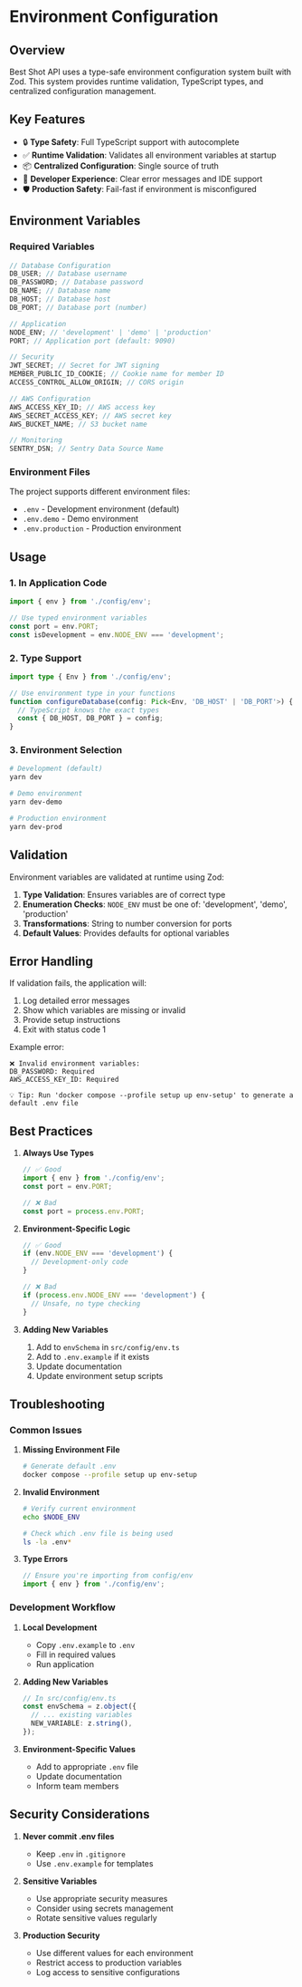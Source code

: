 # Environment Configuration

## Overview

Best Shot API uses a type-safe environment configuration system built with Zod. This system provides runtime validation, TypeScript types, and centralized configuration management.

## Key Features

- 🔒 **Type Safety**: Full TypeScript support with autocomplete
- ✅ **Runtime Validation**: Validates all environment variables at startup
- 📦 **Centralized Configuration**: Single source of truth
- 🚀 **Developer Experience**: Clear error messages and IDE support
- 🛡️ **Production Safety**: Fail-fast if environment is misconfigured

## Environment Variables

### Required Variables

```typescript
// Database Configuration
DB_USER; // Database username
DB_PASSWORD; // Database password
DB_NAME; // Database name
DB_HOST; // Database host
DB_PORT; // Database port (number)

// Application
NODE_ENV; // 'development' | 'demo' | 'production'
PORT; // Application port (default: 9090)

// Security
JWT_SECRET; // Secret for JWT signing
MEMBER_PUBLIC_ID_COOKIE; // Cookie name for member ID
ACCESS_CONTROL_ALLOW_ORIGIN; // CORS origin

// AWS Configuration
AWS_ACCESS_KEY_ID; // AWS access key
AWS_SECRET_ACCESS_KEY; // AWS secret key
AWS_BUCKET_NAME; // S3 bucket name

// Monitoring
SENTRY_DSN; // Sentry Data Source Name
```

### Environment Files

The project supports different environment files:

- `.env` - Development environment (default)
- `.env.demo` - Demo environment
- `.env.production` - Production environment

## Usage

### 1. In Application Code

```typescript
import { env } from './config/env';

// Use typed environment variables
const port = env.PORT;
const isDevelopment = env.NODE_ENV === 'development';
```

### 2. Type Support

```typescript
import type { Env } from './config/env';

// Use environment type in your functions
function configureDatabase(config: Pick<Env, 'DB_HOST' | 'DB_PORT'>) {
  // TypeScript knows the exact types
  const { DB_HOST, DB_PORT } = config;
}
```

### 3. Environment Selection

```bash
# Development (default)
yarn dev

# Demo environment
yarn dev-demo

# Production environment
yarn dev-prod
```

## Validation

Environment variables are validated at runtime using Zod:

1. **Type Validation**: Ensures variables are of correct type
2. **Enumeration Checks**: `NODE_ENV` must be one of: 'development', 'demo', 'production'
3. **Transformations**: String to number conversion for ports
4. **Default Values**: Provides defaults for optional variables

## Error Handling

If validation fails, the application will:

1. Log detailed error messages
2. Show which variables are missing or invalid
3. Provide setup instructions
4. Exit with status code 1

Example error:

```
❌ Invalid environment variables:
DB_PASSWORD: Required
AWS_ACCESS_KEY_ID: Required

💡 Tip: Run 'docker compose --profile setup up env-setup' to generate a default .env file
```

## Best Practices

1. **Always Use Types**

   ```typescript
   // ✅ Good
   import { env } from './config/env';
   const port = env.PORT;

   // ❌ Bad
   const port = process.env.PORT;
   ```

2. **Environment-Specific Logic**

   ```typescript
   // ✅ Good
   if (env.NODE_ENV === 'development') {
     // Development-only code
   }

   // ❌ Bad
   if (process.env.NODE_ENV === 'development') {
     // Unsafe, no type checking
   }
   ```

3. **Adding New Variables**
   1. Add to `envSchema` in `src/config/env.ts`
   2. Add to `.env.example` if it exists
   3. Update documentation
   4. Update environment setup scripts

## Troubleshooting

### Common Issues

1. **Missing Environment File**

   ```bash
   # Generate default .env
   docker compose --profile setup up env-setup
   ```

2. **Invalid Environment**

   ```bash
   # Verify current environment
   echo $NODE_ENV

   # Check which .env file is being used
   ls -la .env*
   ```

3. **Type Errors**
   ```typescript
   // Ensure you're importing from config/env
   import { env } from './config/env';
   ```

### Development Workflow

1. **Local Development**

   - Copy `.env.example` to `.env`
   - Fill in required values
   - Run application

2. **Adding New Variables**

   ```typescript
   // In src/config/env.ts
   const envSchema = z.object({
     // ... existing variables
     NEW_VARIABLE: z.string(),
   });
   ```

3. **Environment-Specific Values**
   - Add to appropriate `.env` file
   - Update documentation
   - Inform team members

## Security Considerations

1. **Never commit .env files**

   - Keep `.env` in `.gitignore`
   - Use `.env.example` for templates

2. **Sensitive Variables**

   - Use appropriate security measures
   - Consider using secrets management
   - Rotate sensitive values regularly

3. **Production Security**
   - Use different values for each environment
   - Restrict access to production variables
   - Log access to sensitive configurations
